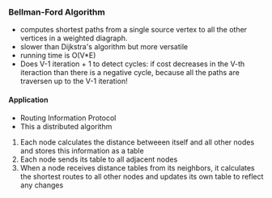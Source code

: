 ### Bellman-Ford Algorithm
- computes shortest paths from a single source vertex to all the other vertices in a weighted diagraph.
- slower than Dijkstra's algorithm but more versatile
- running time is O(V*E)
- Does V-1 iteration + 1 to detect cycles: if cost decreases in the V-th iteraction
  than there is a negative cycle, because all the paths are traversen up to the 
  V-1 iteration!
  

#### Application
- Routing Information Protocol
- This a distributed algorithm
1) Each node calculates the distance betweeen itself and all other nodes and
  stores this information as a table
 2) Each node sends its table to all adjacent nodes
 3) When a node receives distance tables from its neighbors, it calculates
 the shortest routes to all other nodes and updates its own table to 
 reflect any changes